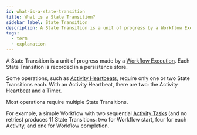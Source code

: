```yaml
---
id: what-is-a-state-transition
title: What is a State Transition?
sidebar_label: State Transition
description: A State Transition is a unit of progress by a Workflow Execution.
tags:
  - term
  - explanation
---
```


A State Transition is a unit of progress made by a [Workflow Execution](/concepts/what-is-a-workflow-execution).
Each State Transition is recorded in a persistence store.

Some operations, such as [Activity Heartbeats](/concepts/what-is-an-activity-heartbeat), require only one or two State Transitions each. With an Activity Heartbeat, there are two: the Activity Heartbeat and a Timer.

Most operations require multiple State Transitions.

For example, a simple Workflow with two sequential [Activity Tasks](/concepts/what-is-an-activity-task) (and no retries) produces 11 State Transitions: two for Workflow start, four for each Activity, and one for Workflow completion.
